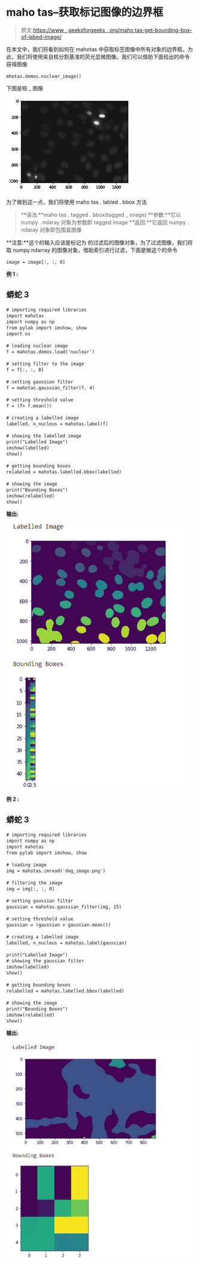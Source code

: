 # maho tas–获取标记图像的边界框

> 原文:[https://www . geeksforgeeks . org/maho tas-get-bounding-box-of-labed-image/](https://www.geeksforgeeks.org/mahotas-getting-bounding-boxes-of-labelled-image/)

在本文中，我们将看到如何在 mahotas 中获取标签图像中所有对象的边界框。为此，我们将使用来自核分割基准的荧光显微图像。我们可以借助下面给出的命令
获得图像

```
mhotas.demos.nuclear_image()
```

下图是核 _ 图像

![](img/2d9f2099be91821b3aa41b61a692af29.png)

为了做到这一点，我们将使用 maho tas . labled . bbox 方法

> **语法:**maho tas . tagged . bbox(tagged _ image)
> **参数:**它以 numpy . ndaray 对象为参数即 tagged image
> **返回:**它返回 numpy . ndaray 对象即包围盒图像

**注意:**这个的输入应该是标记为
的过滤后的图像对象，为了过滤图像，我们将取 numpy.ndarray 的图像对象，借助索引进行过滤，下面是做这个的命令

```
image = image[:, :, 0]
```

**例 1 :**

## 蟒蛇 3

```
# importing required libraries
import mahotas
import numpy as np
from pylab import imshow, show
import os

# loading nuclear image
f = mahotas.demos.load('nuclear')

# setting filter to the image
f = f[:, :, 0]

# setting gaussian filter
f = mahotas.gaussian_filter(f, 4)

# setting threshold value
f = (f> f.mean())

# creating a labelled image
labelled, n_nucleus = mahotas.label(f)

# showing the labelled image
print("Labelled Image")
imshow(labelled)
show()

# getting bounding boxes
relabeled = mahotas.labelled.bbox(labelled)

# showing the image
print("Bounding Boxes")
imshow(relabelled)
show()
```

**输出:**

![](img/86c4edc24355521c3e98db96344caad5.png)

**例 2 :**

## 蟒蛇 3

```
# importing required libraries
import numpy as np
import mahotas
from pylab import imshow, show

# loading image
img = mahotas.imread('dog_image.png')

# filtering the image
img = img[:, :, 0]

# setting gaussian filter
gaussian = mahotas.gaussian_filter(img, 15)

# setting threshold value
gaussian = (gaussian > gaussian.mean())

# creating a labelled image
labelled, n_nucleus = mahotas.label(gaussian)

print("Labelled Image")
# showing the gaussian filter
imshow(labelled)
show()

# getting bounding boxes
relabelled = mahotas.labelled.bbox(labelled)

# showing the image
print("Bounding Boxes")
imshow(relabelled)
show()
```

**输出:**

![](img/fa084c2196a478dd581fe512d2e5bce9.png)
